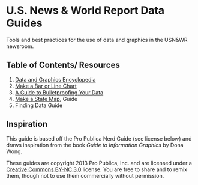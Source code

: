 # U.S. News & World Report Data Guides

Tools and best practices for the use of data and graphics in the USN&WR newsroom.

## Table of Contents/ Resources

1. [Data and Graphics Encyclopedia](data-graphics.md)
2. [Make a Bar or Line Chart](http://lindseycook.io/U.S.-News-Chartbuilder/)
3. [A Guide to Bulletproofing Your Data](data-bulletproofing.md)
4. [Make a State Map](https://datawrapper.de/), Guide
5. Finding Data Guide

## Inspiration

This guide is based off the Pro Publica Nerd Guide (see license below) and draws inspiration from the book *Guide to Information Graphics* by Dona Wong.

These guides are copyright 2013 Pro Publica, Inc. and are licensed under a [Creative Commons BY-NC 3.0](http://creativecommons.org/licenses/by-nc/3.0/) license. You are free to share and to remix them, though not to use them commercially without permission.
